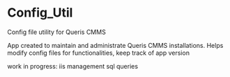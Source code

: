 # Config_Util
Config file utility for Queris CMMS

App created to maintain and administrate Queris CMMS installations.
Helps modify config files for functionalities, keep track of app version

work in progress:
iis management
sql queries
